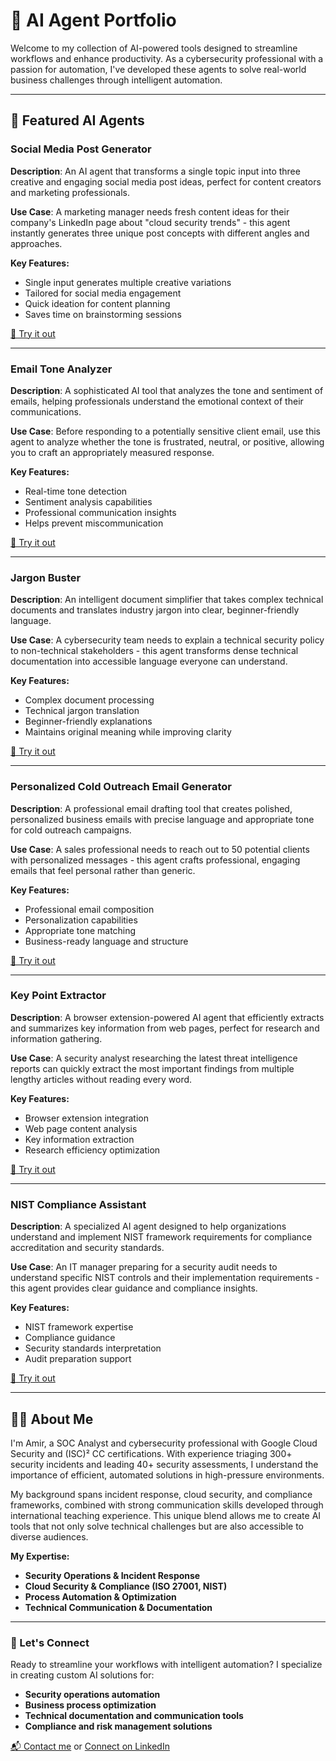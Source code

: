 # 🧠 AI Agent Portfolio

Welcome to my collection of AI-powered tools designed to streamline workflows and enhance productivity. As a cybersecurity professional with a passion for automation, I've developed these agents to solve real-world business challenges through intelligent automation.

---

## 🚀 Featured AI Agents

### Social Media Post Generator  
**Description**: An AI agent that transforms a single topic input into three creative and engaging social media post ideas, perfect for content creators and marketing professionals.

**Use Case**: A marketing manager needs fresh content ideas for their company's LinkedIn page about "cloud security trends" - this agent instantly generates three unique post concepts with different angles and approaches.

**Key Features:**
- Single input generates multiple creative variations
- Tailored for social media engagement
- Quick ideation for content planning
- Saves time on brainstorming sessions

[🔗 Try it out](https://app.mindstudio.ai/agents/social-media-post-idea-generator-bde43608/remix)

---

### Email Tone Analyzer  
**Description**: A sophisticated AI tool that analyzes the tone and sentiment of emails, helping professionals understand the emotional context of their communications.

**Use Case**: Before responding to a potentially sensitive client email, use this agent to analyze whether the tone is frustrated, neutral, or positive, allowing you to craft an appropriately measured response.

**Key Features:**
- Real-time tone detection
- Sentiment analysis capabilities
- Professional communication insights
- Helps prevent miscommunication

[🔗 Try it out](https://app.mindstudio.ai/agents/email-tone-analyzer-863388d8/run)

---

### Jargon Buster  
**Description**: An intelligent document simplifier that takes complex technical documents and translates industry jargon into clear, beginner-friendly language.

**Use Case**: A cybersecurity team needs to explain a technical security policy to non-technical stakeholders - this agent transforms dense technical documentation into accessible language everyone can understand.

**Key Features:**
- Complex document processing
- Technical jargon translation
- Beginner-friendly explanations
- Maintains original meaning while improving clarity

[🔗 Try it out](https://app.mindstudio.ai/agents/jargon-buster-d0247e68/run)

---

### Personalized Cold Outreach Email Generator  
**Description**: A professional email drafting tool that creates polished, personalized business emails with precise language and appropriate tone for cold outreach campaigns.

**Use Case**: A sales professional needs to reach out to 50 potential clients with personalized messages - this agent crafts professional, engaging emails that feel personal rather than generic.

**Key Features:**
- Professional email composition
- Personalization capabilities
- Appropriate tone matching
- Business-ready language and structure

[🔗 Try it out](https://app.mindstudio.ai/agents/personalized-cold-outreach-email-generator-43ec0add/remix)

---

### Key Point Extractor  
**Description**: A browser extension-powered AI agent that efficiently extracts and summarizes key information from web pages, perfect for research and information gathering.

**Use Case**: A security analyst researching the latest threat intelligence reports can quickly extract the most important findings from multiple lengthy articles without reading every word.

**Key Features:**
- Browser extension integration
- Web page content analysis
- Key information extraction
- Research efficiency optimization

[🔗 Try it out](https://app.mindstudio.ai/agents/key-point-extractor-5a34b672/run)

---

### NIST Compliance Assistant  
**Description**: A specialized AI agent designed to help organizations understand and implement NIST framework requirements for compliance accreditation and security standards.

**Use Case**: An IT manager preparing for a security audit needs to understand specific NIST controls and their implementation requirements - this agent provides clear guidance and compliance insights.

**Key Features:**
- NIST framework expertise
- Compliance guidance
- Security standards interpretation
- Audit preparation support

[🔗 Try it out](https://app.mindstudio.ai/agents/nist-compliance--64bbf094/remix)

---

## 👨‍💻 About Me

I'm Amir, a SOC Analyst and cybersecurity professional with Google Cloud Security and (ISC)² CC certifications. With experience triaging 300+ security incidents and leading 40+ security assessments, I understand the importance of efficient, automated solutions in high-pressure environments.

My background spans incident response, cloud security, and compliance frameworks, combined with strong communication skills developed through international teaching experience. This unique blend allows me to create AI tools that not only solve technical challenges but are also accessible to diverse audiences.

**My Expertise:**
- **Security Operations & Incident Response**
- **Cloud Security & Compliance (ISO 27001, NIST)**
- **Process Automation & Optimization**
- **Technical Communication & Documentation**

---

### 🤝 Let's Connect

Ready to streamline your workflows with intelligent automation? I specialize in creating custom AI solutions for:

- **Security operations automation**
- **Business process optimization** 
- **Technical documentation and communication tools**
- **Compliance and risk management solutions**

[📬 Contact me](mailto:contact@amirdin.com) or [Connect on LinkedIn](https://www.linkedin.com/in/amirdin)
